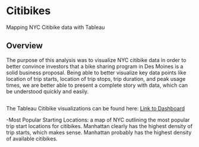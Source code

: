 # Citibikes
Mapping NYC Citibike data with Tableau 

## Overview 
The purpose of this analysis was to visualize NYC citibike data in order to better convince investors that a bike sharing program in Des Moines is a solid business proposal. Being able to better visualize key data points like location of trip starts, location of trip stops, trip duration, and peak usage times, we are better able to present a complete story with data, which can be understood quickly and easily. 

## 
The Tableau Citibike visualizations can be found here: [Link to Dashboard](https://public.tableau.com/app/profile/matthew.price6357/viz/Citibikes_16266635568570/CitibikeStory?publish=yes) 

-Most Popular Starting Locations: a map of NYC outlining the most popular trip start locations for citibikes. Manhattan clearly has the highest density of trip starts, which makes sense. Manhattan probably has the highest density of available citibikes. 
